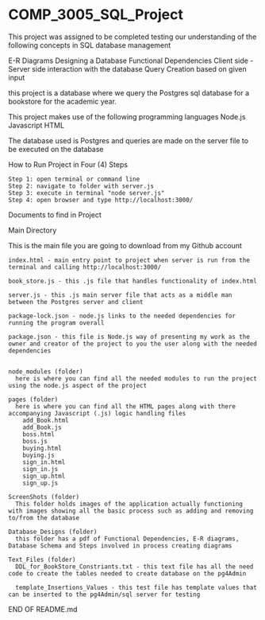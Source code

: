 # COMP_3005_SQL_Project
This project was assigned to be completed testing our understanding of the following concepts in SQL database
management

  E-R Diagrams
  Designing a Database
  Functional Dependencies
  Client side - Server side interaction with the database
  Query Creation based on given input

this project is a database where we query the Postgres sql database for a bookstore for the academic year.

This project makes use of the following programming languages
  Node.js
  Javascript
  HTML

The database used is Postgres and queries are made on the server file to be executed on the database





How to Run Project in Four (4) Steps

    Step 1: open terminal or command line
    Step 2: navigate to folder with server.js
    Step 3: execute in terminal "node server.js"
    Step 4: open browser and type http://localhost:3000/


Documents to find in Project

Main Directory

  This is the main file you are going to download from my Github account

    index.html - main entry point to project when server is run from the terminal and calling http://localhost:3000/

    book_store.js - this .js file that handles functionality of index.html

    server.js - this .js main server file that acts as a middle man between the Postgres server and client

    package-lock.json - node.js links to the needed dependencies for running the program overall

    package.json - this file is Node.js way of presenting my work as the owner and creator of the project to you the user along with the needed dependencies


    node_modules (folder)
      here is where you can find all the needed modules to run the project using the node.js aspect of the project

    pages (folder)
      here is where you can find all the HTML pages along with there accompanying Javascript (.js) logic handling files
        add_Book.html
        add_Book.js
        boss.html
        boss.js
        buying.html
        buying.js
        sign_in.html
        sign_in.js
        sign_up.html
        sign_up.js

    ScreenShots (folder)
      This folder holds images of the application actually functioning with images showing all the basic process such as adding and removing to/from the database

    Database_Designs (folder)
      this folder has a pdf of Functional Dependencies, E-R diagrams, Database Schema and Steps involved in process creating diagrams

    Text_Files (folder)
      DDL_for_BookStore_Constriants.txt - this text file has all the need code to create the tables needed to create database on the pg4Admin

      template_Insertions_Values - this test file has template values that can be inserted to the pg4Admin/sql server for testing  











END OF README.md
